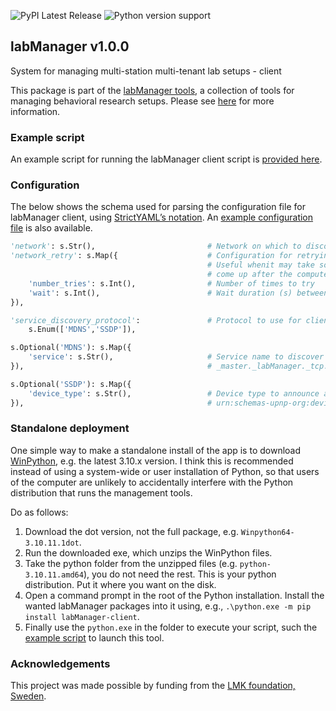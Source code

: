 ![PyPI Latest Release](https://img.shields.io/pypi/v/labManager-client.svg) ![Python version support](https://img.shields.io/pypi/pyversions/labManager-client.svg)

## labManager v1.0.0
System for managing multi-station multi-tenant lab setups - client

This package is part of the [labManager tools](https://github.com/dcnieho/labManager/tree/master), a collection of tools for managing behavioral research setups. Please see [here](https://github.com/dcnieho/labManager/tree/master) for more information.

### Example script
An example script for running the labManager client script is [provided here](https://github.com/dcnieho/labManager/tree/master/example-scripts/client.py).

### Configuration
The below shows the schema used for parsing the configuration file for labManager client, using [StrictYAML’s notation](https://hitchdev.com/strictyaml/).
An [example configuration file](https://github.com/dcnieho/labManager/tree/master/example-configs/client.yaml) is also available.

```python
'network': s.Str(),                         # Network on which to discover clients, e.g. 10.0.1.0/24
'network_retry': s.Map({                    # Configuration for retrying to get network connection on startup.
                                            # Useful whenit may take some time for the network connection to
                                            # come up after the computer station starts
    'number_tries': s.Int(),                # Number of times to try
    'wait': s.Int(),                        # Wait duration (s) between tries
}),

'service_discovery_protocol':               # Protocol to use for client discovery, MDNS or SSDP
    s.Enum(['MDNS','SSDP']),

s.Optional('MDNS'): s.Map({
    'service': s.Str(),                     # Service name to discover when using MDNS, e.g.,
}),                                         # _master._labManager._tcp.local.

s.Optional('SSDP'): s.Map({
    'device_type': s.Str(),                 # Device type to announce and listen for when using SSDP, e.g.,
}),                                         # urn:schemas-upnp-org:device:labManager
```

### Standalone deployment
One simple way to make a standalone install of the app is to download [WinPython](https://winpython.github.io/), e.g. the latest 3.10.x version.
I think this is recommended instead of using a system-wide or user installation of Python, so that users of the computer are unlikely to accidentally interfere with the Python distribution that runs the management tools.

Do as follows:

1. Download the dot version, not the full package, e.g. `Winpython64-3.10.11.1dot`.
2. Run the downloaded exe, which unzips the WinPython files.
3. Take the python folder from the unzipped files (e.g. `python-3.10.11.amd64`), you do not need the rest. This is your python distribution. Put it where you want on the disk.
4. Open a command prompt in the root of the Python installation. Install the wanted labManager packages into it using, e.g., `.\python.exe -m pip install labManager-client`.
5. Finally use the `python.exe` in the folder to execute your script, such the [example script](https://github.com/dcnieho/labManager/tree/master/example-scripts/client.py) to launch this tool.

### Acknowledgements

This project was made possible by funding from the [LMK foundation, Sweden](https://lmkstiftelsen.se/).
